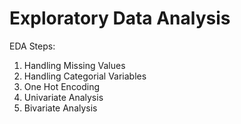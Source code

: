 # Exploratory Data Analysis 
EDA Steps:
1. Handling Missing Values
2. Handling Categorial Variables
3. One Hot Encoding
4. Univariate Analysis
5. Bivariate Analysis
